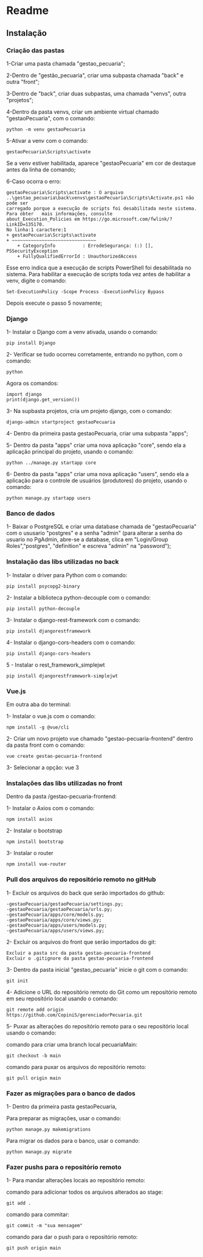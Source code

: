 # Readme

## Instalação

### Criação das pastas

1-Criar uma pasta chamada "gestao_pecuaria";

2-Dentro de "gestão_pecuaria", criar uma subpasta chamada "back" e outra "front";

3-Dentro de "back", criar duas subpastas, uma chamada "venvs", outra "projetos";

4-Dentro da pasta venvs, criar um ambiente virtual chamado "gestaoPecuaria", com o comando: 

	python -m venv gestaoPecuaria
 
5-Ativar a venv com o comando:  

	gestaoPecuaria\Scripts\activate
 Se a venv estiver habilitada, aparece "gestaoPecuaria" em cor de destaque antes da linha de comando;

6-Caso ocorra o erro:

	gestaoPecuaria\Scripts\activate : O arquivo
	..\gestao_pecuaria\back\venvs\gestaoPecuaria\Scripts\Activate.ps1 não pode ser
	carregado porque a execução de scripts foi desabilitada neste sistema. Para obter 	mais informações, consulte
	about_Execution_Policies em https://go.microsoft.com/fwlink/?LinkID=135170.
	No linha:1 caractere:1
	+ gestaoPecuaria\Scripts\activate
	+ ~~~~~~~~~~~~~~~~~~~~~~~~~~~~~~~
    	+ CategoryInfo          : ErrodeSegurança: (:) [], PSSecurityException
    	+ FullyQualifiedErrorId : UnauthorizedAccess

Esse erro indica que a execução de scripts PowerShell foi desabilitada no sistema.
Para habilitar a execução de scripts toda vez antes de habilitar a venv, digite o comando: 

	Set-ExecutionPolicy -Scope Process -ExecutionPolicy Bypass
 
Depois execute o passo 5 novamente;

### Django
1- Instalar o Django com a venv ativada, usando o comando: 

	pip install Django
 
2- Verificar se tudo ocorreu corretamente, entrando no python, com o comando: 
	
 	python
  
Agora os comandos:

  	import django
   	print(django.get_version())
  
3- Na supbasta projetos, cria um projeto django, com o comando: 

	django-admin startproject gestaoPecuaria
 
4- Dentro da primeira pasta gestaoPecuaria, criar uma subpasta "apps";

5- Dentro da pasta "apps" criar uma nova aplicação "core", sendo ela a aplicação principal do projeto, usando o comando:  

	python ../manage.py startapp core

6- Dentro da pasta "apps" criar uma nova aplicação "users", sendo ela a aplicação para o controle de usuários (produtores) do projeto, usando o comando:

	python manage.py startapp users

### Banco de dados

1- Baixar o PostgreSQL e criar uma database chamada de "gestaoPecuaria" com o ususario "postgres" e a senha "admin" (para alterar a senha do usuario no PgAdmin, abre-se a database, clica em "Login/Group Roles","postgres", "definition" e escreva "admin" na "password");

### Instalação das libs utilizadas no back

1- Instalar o driver para Python com o comando: 

	pip install psycopg2-binary
 
2- Instalar a biblioteca python-decouple com o comando: 

	pip install python-decouple
 
3- Instalar o django-rest-framework com o comando: 

	pip install djangorestframework
 
4- Instalar o django-cors-headers com o comando: 

	pip install django-cors-headers

5 - Instalar o rest_framework_simplejwt

	pip install djangorestframework-simplejwt

### Vue.js


Em outra aba do terminal:

1- Instalar o vue.js com o comando: 

	npm install -g @vue/cli
 
2- Criar um novo projeto vue chamado "gestao-pecuaria-frontend" dentro da pasta front com o comando: 

	vue create gestao-pecuaria-frontend
 
3- Selecionar a opção: vue 3

### Instalações das libs utilizadas no front

Dentro da pasta /gestao-pecuaria-frontend:

1- Instalar o Axios com o comando:

	npm install axios

2- Instalar o bootstrap

	npm install bootstrap

3- Instalar o router

	npm install vue-router

### Pull dos arquivos do repositório remoto no gitHub

1- Excluir os arquivos do back que serão importados do github:

	-gestaoPecuaria/gestaoPecuaria/settings.py;
	-gestaoPecuaria/gestaoPecuaria/urls.py;
	-gestaoPecuaria/apps/core/models.py;
	-gestaoPecuaria/apps/core/views.py;
 	-gestaoPecuaria/apps/users/models.py;
	-gestaoPecuaria/apps/users/views.py;


2- Excluir os arquivos do front que serão importados do git:

	Excluir a pasta src da pasta gestao-pecuaria-frontend
 	Excluir o .gitignore da pasta gestao-pecuaria-frontend
 
3- Dentro da pasta inicial "gestao_pecuaria" inicie o git com o comando: 

	git init
 
4- Adicione o URL do repositório remoto do Git como um repositório remoto em seu repositório local usando o comando: 

	git remote add origin https://github.com/CopiniS/gerenciadorPecuaria.git
 
5- Puxar as alterações do repositório remoto para o seu repositório local usando o comando: 

comando para criar uma branch local pecuariaMain:

	git checkout -b main

comando para puxar os arquivos do repositório remoto:

	git pull origin main

### Fazer as migrações para o banco de dados

1- Dentro da primeira pasta gestaoPecuaria, 

Para preparar as migrações, usar o comando:

	python manage.py makemigrations

Para migrar os dados para o banco, usar o comando:

	python manage.py migrate
 	
### Fazer pushs para o repositório remoto

1- Para mandar alterações locais ao repositório remoto: 

comando para adicionar todos os arquivos alterados ao stage:

 	git add .

comando para commitar:

	git commit -m "sua mensagem"

comando para dar o push para o repositório remoto:

	git push origin main

 
